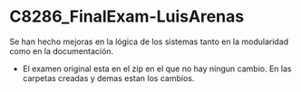 # C8286_FinalExam-LuisArenas

Se han hecho mejoras en la lógica de los sistemas tanto en la modularidad como en la documentación. 

* El examen original esta en el zip en el que no hay ningun cambio. En las carpetas creadas y demas estan los cambios.

